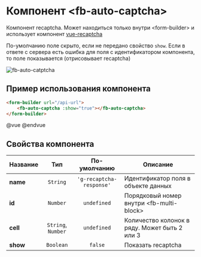 # Компонент &lt;fb-auto-captcha&gt;

Компонент recaptcha. Может находиться только внутри &lt;form-builder&gt; и использует компонент [vue-recaptcha](https://github.com/DanSnow/vue-recaptcha)

По-умолчанию поле скрыто, если не передано свойство `show`. Если в ответе с сервера есть ошибка для поля с идентификатором компонента, то поле показывается (отрисовывает recaptcha)

![fb-auto-catptcha](/assets/awema-pl/wiki/docs/fb-auto-captcha.gif)


## Пример использования компонента

```html
<form-builder url="/api-url">
    <fb-auto-captcha :show="true"></fb-auto-captcha>
</form-builder>
```
@vue
<form-builder url="/api-url">
    <fb-auto-captcha :show="true"></fb-auto-captcha>
</form-builder>
@endvue


## Свойства компонента

| Название            | Тип                | По-умолчанию        | Описание                                          |
|---------------------|:------------------:|:-------------------:|---------------------------------------------------|
| **name**            | `String`           | `'g-recaptcha-response'` | Идентификатор поля в объекте данных          |
| **id**              | `Number`           | `undefined`         | Порядковый номер внутри &lt;fb-multi-block&gt;    |
| **cell**            | `String`, `Number` | `undefined`         | Количество колонок в ряду. Может быть 2 или 3     |
| **show**            | `Boolean`          | `false`             | Показать recaptcha                                |
